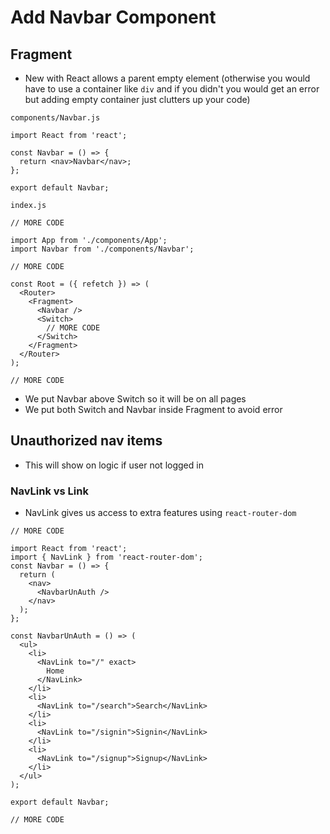 # Add Navbar Component
## Fragment
* New with React allows a parent empty element (otherwise you would have to use a container like `div` and if you didn't you would get an error but adding empty container just clutters up your code)

`components/Navbar.js`

```
import React from 'react';

const Navbar = () => {
  return <nav>Navbar</nav>;
};

export default Navbar;
```

`index.js`

```
// MORE CODE

import App from './components/App';
import Navbar from './components/Navbar';

// MORE CODE

const Root = ({ refetch }) => (
  <Router>
    <Fragment>
      <Navbar />
      <Switch>
        // MORE CODE
      </Switch>
    </Fragment>
  </Router>
);

// MORE CODE
```

* We put Navbar above Switch so it will be on all pages
* We put both Switch and Navbar inside Fragment to avoid error

## Unauthorized nav items
* This will show on logic if user not logged in

### NavLink vs Link
* NavLink gives us access to extra features using `react-router-dom`

```
// MORE CODE

import React from 'react';
import { NavLink } from 'react-router-dom';
const Navbar = () => {
  return (
    <nav>
      <NavbarUnAuth />
    </nav>
  );
};

const NavbarUnAuth = () => (
  <ul>
    <li>
      <NavLink to="/" exact>
        Home
      </NavLink>
    </li>
    <li>
      <NavLink to="/search">Search</NavLink>
    </li>
    <li>
      <NavLink to="/signin">Signin</NavLink>
    </li>
    <li>
      <NavLink to="/signup">Signup</NavLink>
    </li>
  </ul>
);

export default Navbar;

// MORE CODE
```


